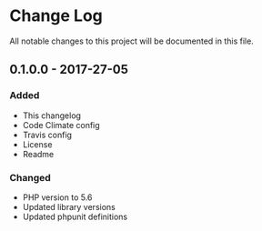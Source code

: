 # Change Log
All notable changes to this project will be documented in this file.

## 0.1.0.0 - 2017-27-05
### Added
* This changelog
* Code Climate config
* Travis config
* License
* Readme

### Changed
* PHP version to 5.6
* Updated library versions
* Updated phpunit definitions
